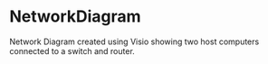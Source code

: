 # NetworkDiagram
Network Diagram created using Visio showing two host computers connected to a switch and router.
